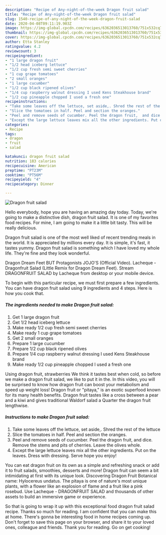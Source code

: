 ```yaml
---
description: "Recipe of Any-night-of-the-week Dragon fruit salad"
title: "Recipe of Any-night-of-the-week Dragon fruit salad"
slug: 1540-recipe-of-any-night-of-the-week-dragon-fruit-salad
date: 2020-04-08T09:11:19.903Z
image: https://img-global.cpcdn.com/recipes/6362036513013760/751x532cq70/dragon-fruit-salad-recipe-main-photo.jpg
thumbnail: https://img-global.cpcdn.com/recipes/6362036513013760/751x532cq70/dragon-fruit-salad-recipe-main-photo.jpg
cover: https://img-global.cpcdn.com/recipes/6362036513013760/751x532cq70/dragon-fruit-salad-recipe-main-photo.jpg
author: Etta Stanley
ratingvalue: 4.2
reviewcount: 3
recipeingredient:
- "1 large dragon fruit"
- "1/2 head iceberg lettuce"
- "1/2 cup fresh semi sweet cherries"
- "1 cup grape tomatoes"
- "2 small oranges"
- "1 large cucumber"
- "1/2 cup black ripened olives"
- "1/4 cup raspberry walnut dressing I used Kens Steakhouse brand"
- "1/2 cup pineapple chopped I used a fresh one"
recipeinstructions:
- "Take some leaves off the lettuce, set aside,. Shred the rest of the lettuce"
- "Slice the tomatoes in half. Peel and section the oranges."
- "Peel and remove seeds of cucumber. Peel the dragon fruit,  and dice. Remove the stems and pits of cherries.  Leave the olives whole."
- "Except the large lettuce leaves mix all the other ingredients. Put on the leaves. Dress with dressing. Serve hope you enjoy!"
categories:
- Recipe
tags:
- dragon
- fruit
- salad

katakunci: dragon fruit salad 
nutrition: 183 calories
recipecuisine: American
preptime: "PT23M"
cooktime: "PT56M"
recipeyield: "4"
recipecategory: Dinner

---
```



![Dragon fruit salad](https://img-global.cpcdn.com/recipes/6362036513013760/751x532cq70/dragon-fruit-salad-recipe-main-photo.jpg)

Hello everybody, hope you are having an amazing day today. Today, we're going to make a distinctive dish, dragon fruit salad. It is one of my favorites food recipes. For mine, I am going to make it a little bit tasty. This will be really delicious.

Dragon fruit salad is one of the most well liked of recent trending meals in the world. It is appreciated by millions every day. It is simple, it's fast, it tastes yummy. Dragon fruit salad is something which I have loved my whole life. They're fine and they look wonderful.

Dragon Dream Feet BUT Protagonists JOJO&#39;S (Official Video). Lacheque - Dragonfruit Salad (Little Remix for Dragon Dream Feet). Stream DRAGONFRUIT SALAD by Lacheque from desktop or your mobile device.


To begin with this particular recipe, we must first prepare a few ingredients. You can have dragon fruit salad using 9 ingredients and 4 steps. Here is how you cook that.

<!--inarticleads1-->

##### The ingredients needed to make Dragon fruit salad:

1. Get 1 large dragon fruit
1. Get 1/2 head iceberg lettuce
1. Make ready 1/2 cup fresh semi sweet cherries
1. Make ready 1 cup grape tomatoes
1. Get 2 small oranges
1. Prepare 1 large cucumber
1. Prepare 1/2 cup black ripened olives
1. Prepare 1/4 cup raspberry walnut dressing I used Kens Steakhouse brand
1. Make ready 1/2 cup pineapple chopped I used a fresh one


Using dragon fruit, strawberries We think it tastes best when cold, so before we make a dragon fruit salad, we like to put it in the. In this video, you will be surprised to know how dragon fruit can boost your metabolism and speed up weight loss! Dragon fruit or &#34;pitaya,&#34; is an exotic superfood known for its many health benefits. Dragon fruit tastes like a cross between a pear and a kiwi and gives traditional Waldorf salad a Quarter the dragon fruit lengthwise. 

<!--inarticleads2-->

##### Instructions to make Dragon fruit salad:

1. Take some leaves off the lettuce, set aside,. Shred the rest of the lettuce
1. Slice the tomatoes in half. Peel and section the oranges.
1. Peel and remove seeds of cucumber. Peel the dragon fruit,  and dice. Remove the stems and pits of cherries.  Leave the olives whole.
1. Except the large lettuce leaves mix all the other ingredients. Put on the leaves. Dress with dressing. Serve hope you enjoy!


You can eat dragon fruit on its own as a simple and refreshing snack or add it to fruit salads, smoothies, desserts and more! Dragon fruit can seem a bit intimidating at first with its unique look. Discovering Dragon Fruit Botanical name: Hylocereus undatus. The pitaya is one of nature&#39;s most unique plants, with a flower like an explosion of flame and a fruit like a pink rosebud. Use Lacheque - DRAGONFRUIT SALAD and thousands of other assets to build an immersive game or experience. 

So that is going to wrap it up with this exceptional food dragon fruit salad recipe. Thanks so much for reading. I am confident that you can make this at home. There's gonna be interesting food in home recipes coming up. Don't forget to save this page on your browser, and share it to your loved ones, colleague and friends. Thank you for reading. Go on get cooking!
